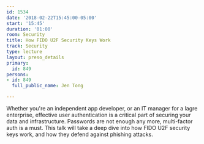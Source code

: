 ```yaml
---
id: 1534
date: '2018-02-22T15:45:00-05:00'
start: '15:45'
duration: '01:00'
room: Security
title: How FIDO U2F Security Keys Work
track: Security
type: lecture
layout: preso_details
primary:
  id: 849
persons:
- id: 849
  full_public_name: Jen Tong

---
```

Whether you're an independent app developer, or an IT manager for a lagre enterprise, effective user authentication is a critical part of securing your data and infrastructure.  Passwords are not enough any more, multi-factor auth is a must.  This talk will take a deep dive into how FIDO U2F security keys work, and how they defend against phishing attacks.